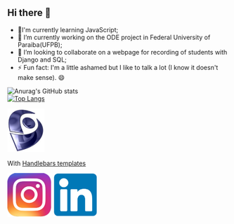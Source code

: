 ## Hi there 👋

- 🌱I'm currently learning JavaScript;
- 🔭 I’m currently working on the ODE project in Federal University of Paraiba(UFPB);
- 👯 I’m looking to collaborate on a webpage for recording of students with Django and SQL;
- ⚡ Fun fact: I'm a little ashamed but I like to talk a lot (I know it doesn't make sense). 😄

<hr style="float:left;">

![Anurag's GitHub stats](https://github-readme-stats.vercel.app/api?username=joaoguilhermeS&show_icons=true&theme=radical)  
[![Top Langs](https://github-readme-stats.vercel.app/api/top-langs/?username=joaoguilhermeS&layout=compact)](https://github.com/joaoguilhermeS/github)

<div display="flex" justify-content = "center">
 
<img src="https://github.com/joaoguilhermeS/Web-Development/blob/main/logos_readme/Logo-Lattes.png?raw=true" alt="Lattes" height="100px" width="auto"> </img> 
 
 
 
 With [Handlebars templates](http://handlebarsjs.com/)
 
 <img src="https://github.com/joaoguilhermeS/Web-Development/blob/main/logos_readme/Logo-instagram.png?raw=true" alt="Linkedin" height="100px" width="auto"> </img>
 <img src="https://github.com/joaoguilhermeS/Web-Development/blob/main/logos_readme/logo-Linkedin.jpg?raw=true" alt="Instagram" height="100px" width="auto"> </img>
 </div>
 
 
 
  
<!--
**joaoguilhermeS/joaoguilhermeS** is a ✨ _special_ ✨ repository because its `README.md` (this file) appears on your GitHub profile.

Here are some ideas to get you started:

- 🔭 I’m currently working on ...
- 🌱 I’m currently learning ...
- 👯 I’m looking to collaborate on ...
- 🤔 I’m looking for help with ...
- 💬 Ask me about ...
- 📫 How to reach me: ...
- 😄 Pronouns: ...
- ⚡ Fun fact: ...
-->
